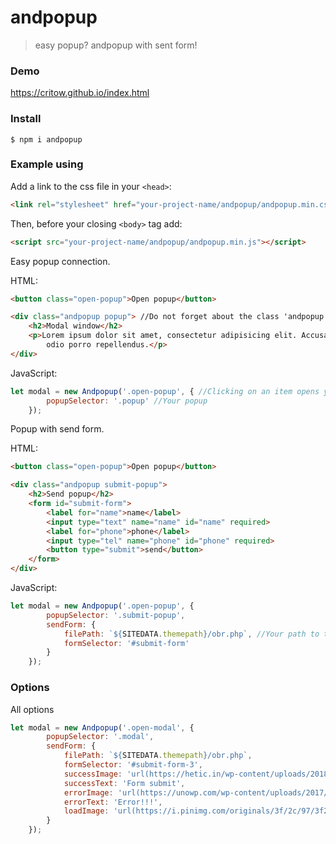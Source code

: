 # andpopup

> easy popup? andpopup with sent form!

### Demo
https://critow.github.io/index.html

### Install

```
$ npm i andpopup
```

### Example using

Add a link to the css file in your `<head>`:
```html
<link rel="stylesheet" href="your-project-name/andpopup/andpopup.min.css">
```

Then, before your closing `<body>` tag add:
```html
<script src="your-project-name/andpopup/andpopup.min.js"></script>
```

Easy popup connection.

HTML:
```html
<button class="open-popup">Open popup</button>

<div class="andpopup popup"> //Do not forget about the class 'andpopup'
    <h2>Modal window</h2>
    <p>Lorem ipsum dolor sit amet, consectetur adipisicing elit. Accusantium alias aliquid eligendi magni maiores
        odio porro repellendus.</p>
</div>
```

JavaScript:
```javascript
let modal = new Andpopup('.open-popup', { //Clicking on an item opens your popup
        popupSelector: '.popup' //Your popup
    });
```

Popup with send form.

HTML:
```html
<button class="open-popup">Open popup</button>

<div class="andpopup submit-popup">
    <h2>Send popup</h2>
    <form id="submit-form">
        <label for="name">name</label>
        <input type="text" name="name" id="name" required>
        <label for="phone">phone</label>
        <input type="tel" name="phone" id="phone" required>
        <button type="submit">send</button>
    </form>
</div>
```

JavaScript:
```javascript
let modal = new Andpopup('.open-popup', {
        popupSelector: '.submit-popup',
        sendForm: {
            filePath: `${SITEDATA.themepath}/obr.php`, //Your path to the handler
            formSelector: '#submit-form'
        }
    });
```

### Options

All options

```javascript
let modal = new Andpopup('.open-modal', {
        popupSelector: '.modal',
        sendForm: {
            filePath: `${SITEDATA.themepath}/obr.php`,
            formSelector: '#submit-form-3',
            successImage: 'url(https://hetic.in/wp-content/uploads/2018/02/check.gif)',
            successText: 'Form submit',
            errorImage: 'url(https://unowp.com/wp-content/uploads/2017/08/white-screen-of-death.png)',
            errorText: 'Error!!!',
            loadImage: 'url(https://i.pinimg.com/originals/3f/2c/97/3f2c979b214d06e9caab8ba8326864f3.gif)'
        }
    });
```
